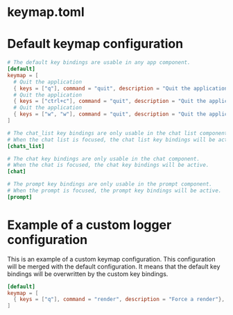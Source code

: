 # keymap.toml

# Default keymap configuration

```toml
# The default key bindings are usable in any app component.
[default]
keymap = [
  # Quit the application
  { keys = ["q"], command = "quit", description = "Quit the application"},
  # Quit the application
  { keys = ["ctrl+c"], command = "quit", description = "Quit the application"},
  # Quit the application
  { keys = ["w", "w"], command = "quit", description = "Quit the application"},
]

# The chat_list key bindings are only usable in the chat list component.
# When the chat list is focused, the chat list key bindings will be active.
[chats_list]

# The chat key bindings are only usable in the chat component.
# When the chat is focused, the chat key bindings will be active.
[chat]

# The prompt key bindings are only usable in the prompt component.
# When the prompt is focused, the prompt key bindings will be active.
[prompt]
```

# Example of a custom logger configuration

This is an example of a custom keymap configuration. This configuration will be merged with the default configuration.
It means that the default key bindings will be overwritten by the custom key bindings.

```toml
[default]
keymap = [
  { keys = ["q"], command = "render", description = "Force a render"},
]
```
